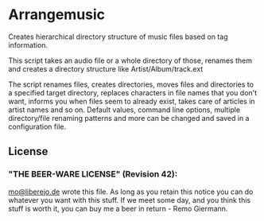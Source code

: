 Arrangemusic
============
Creates hierarchical directory structure of music files based on tag information.

This script takes an audio file or a whole directory of those, renames them and creates a directory structure 
like Artist/Album/track.ext

The script renames files, creates directories, moves files and directories to a specified target directory, 
replaces  characters in file names that you don't want, informs you when files seem to already exist, takes 
care of articles in artist names and so on.
Default values, command line options, multiple directory/file renaming patterns and more can be changed and 
saved in a configuration file. 

License
-------
### "THE BEER-WARE LICENSE" (Revision 42): ###
<mo@liberejo.de> wrote this file. As long as you retain this notice you
can do whatever you want with this stuff. If we meet some day, and you think
this stuff is worth it, you can buy me a beer in return - Remo Giermann.
